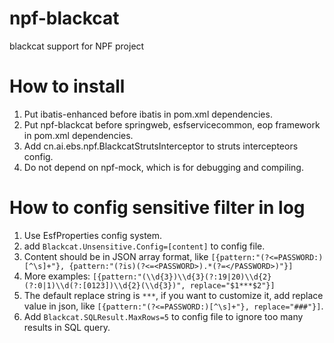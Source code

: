 # npf-blackcat
blackcat support for NPF project

# How to install
  1. Put ibatis-enhanced before ibatis in pom.xml dependencies.
  2. Put npf-blackcat before springweb, esfservicecommon, eop framework in pom.xml dependencies.
  3. Add cn.ai.ebs.npf.BlackcatStrutsInterceptor to struts intercepteors config.
  4. Do not depend on npf-mock, which is for debugging and compiling.

# How to config sensitive filter in log
  1. Use EsfProperties config system.
  1. add `Blackcat.Unsensitive.Config=[content]` to config file.
  2. Content should be in JSON array format, like `[{pattern:"(?<=PASSWORD:)[^\s]+"}, {pattern:"(?is)(?<=<PASSWORD>).*(?=</PASSWORD>)"}]`
  3. More examples: `[{pattern:"(\\d{3})\\d{3}(?:19|20)\\d{2}(?:0|1)\\d(?:[0123])\\d{2}(\\d{3})", replace="$1***$2"}]`
  3. The default replace string is `***`, if you want to customize it, add replace value in json, like  `[{pattern:"(?<=PASSWORD:)[^\s]+"}, replace="###"}]`.
  4. Add `Blackcat.SQLResult.MaxRows=5` to config file to ignore too many results in SQL query.
